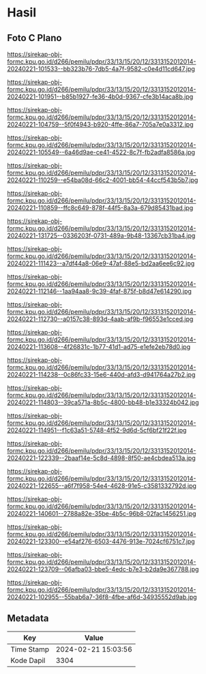 # Hasil

## Foto C Plano

https://sirekap-obj-formc.kpu.go.id/d266/pemilu/pdpr/33/13/15/20/12/3313152012014-20240221-101533--bb323b76-7db5-4a7f-9582-c0e4d11cd647.jpg

https://sirekap-obj-formc.kpu.go.id/d266/pemilu/pdpr/33/13/15/20/12/3313152012014-20240221-101951--b85b1927-fe36-4b0d-9367-cfe3b14aca8b.jpg

https://sirekap-obj-formc.kpu.go.id/d266/pemilu/pdpr/33/13/15/20/12/3313152012014-20240221-104759--5f0f4943-b920-4ffe-86a7-705a7e0a3312.jpg

https://sirekap-obj-formc.kpu.go.id/d266/pemilu/pdpr/33/13/15/20/12/3313152012014-20240221-105549--6a46d9ae-ce41-4522-8c7f-fb2adfa8586a.jpg

https://sirekap-obj-formc.kpu.go.id/d266/pemilu/pdpr/33/13/15/20/12/3313152012014-20240221-110259--e54ba08d-66c2-4001-bb54-44ccf543b5b7.jpg

https://sirekap-obj-formc.kpu.go.id/d266/pemilu/pdpr/33/13/15/20/12/3313152012014-20240221-110859--ffc8c649-878f-44f5-8a3a-679d85431bad.jpg

https://sirekap-obj-formc.kpu.go.id/d266/pemilu/pdpr/33/13/15/20/12/3313152012014-20240221-131725--0336203f-0731-489a-9b48-13367cb31ba4.jpg

https://sirekap-obj-formc.kpu.go.id/d266/pemilu/pdpr/33/13/15/20/12/3313152012014-20240221-111423--a7df44a8-06e9-47af-88e5-bd2aa6ee6c92.jpg

https://sirekap-obj-formc.kpu.go.id/d266/pemilu/pdpr/33/13/15/20/12/3313152012014-20240221-112146--1aa94aa8-9c39-4faf-875f-b8d47e614290.jpg

https://sirekap-obj-formc.kpu.go.id/d266/pemilu/pdpr/33/13/15/20/12/3313152012014-20240221-112730--a0157c38-893d-4aab-af9b-f96553e1cced.jpg

https://sirekap-obj-formc.kpu.go.id/d266/pemilu/pdpr/33/13/15/20/12/3313152012014-20240221-113608--4f26831c-1b77-41d1-ad75-e1efe2eb78d0.jpg

https://sirekap-obj-formc.kpu.go.id/d266/pemilu/pdpr/33/13/15/20/12/3313152012014-20240221-114238--0c86fc33-15e6-440d-afd3-d941764a27b2.jpg

https://sirekap-obj-formc.kpu.go.id/d266/pemilu/pdpr/33/13/15/20/12/3313152012014-20240221-114803--39ca571a-8b5c-4800-bb48-b1e33324b042.jpg

https://sirekap-obj-formc.kpu.go.id/d266/pemilu/pdpr/33/13/15/20/12/3313152012014-20240221-114951--f1c63a51-5748-4f52-9d6d-5cf6bf21f22f.jpg

https://sirekap-obj-formc.kpu.go.id/d266/pemilu/pdpr/33/13/15/20/12/3313152012014-20240221-122339--2baaf14e-5c8d-4898-8f50-ae4cbdea513a.jpg

https://sirekap-obj-formc.kpu.go.id/d266/pemilu/pdpr/33/13/15/20/12/3313152012014-20240221-122655--a6f7f958-54e4-4628-91e5-c3581332792d.jpg

https://sirekap-obj-formc.kpu.go.id/d266/pemilu/pdpr/33/13/15/20/12/3313152012014-20240221-140601--2788a82e-35be-4b5c-96b8-02fac1456251.jpg

https://sirekap-obj-formc.kpu.go.id/d266/pemilu/pdpr/33/13/15/20/12/3313152012014-20240221-123300--e54af276-6503-4476-913e-7024cf6751c7.jpg

https://sirekap-obj-formc.kpu.go.id/d266/pemilu/pdpr/33/13/15/20/12/3313152012014-20240221-123709--06afba03-bbe5-4edc-b7e3-b2da9e367788.jpg

https://sirekap-obj-formc.kpu.go.id/d266/pemilu/pdpr/33/13/15/20/12/3313152012014-20240221-102955--55bab6a7-36f8-4fbe-af6d-34935552d9ab.jpg


## Metadata

| Key        | Value               |
| ---------- | ------------------- |
| Time Stamp | 2024-02-21 15:03:56 |
| Kode Dapil | 3304                |



